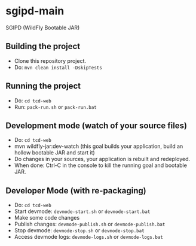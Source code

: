 # sgipd-main
SGIPD (WildFly Bootable JAR)

## Building the project

* Clone this repository project.
* Do: `mvn clean install -DskipTests`

## Running the project

* Do: `cd tcd-web`
* Run: `pack-run.sh` or `pack-run.bat`


## Development mode (watch of your source files)
* Do: `cd tcd-web`
* mvn wildfly-jar:dev-watch (this goal builds your application, build an hollow bootable JAR and start it)
* Do changes in your sources, your application is rebuilt and redeployed.
* When done: Ctrl-C in the console to kill the running goal and bootable JAR.



## Developer Mode  (with re-packaging)
* Do: `cd tcd-web`
* Start devmode: `devmode-start.sh` or `devmode-start.bat`
* Make some code changes
* Publish changes: `devmode-publish.sh` or `devmode-publish.bat`
* Stop devmode: `devmode-stop.sh` or `devmode-stop.bat`
* Access devmode logs: `devmode-logs.sh` or `devmode-logs.bat`
